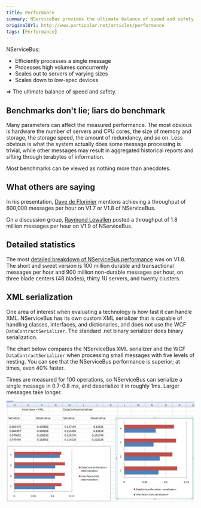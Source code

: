 ```yaml
---
title: Performance
summary: NServiceBus provides the ultimate balance of speed and safety.
originalUrl: http://www.particular.net/articles/performance
tags: [Performance]
---
```


NServiceBus:

-   Efficiently processes a single message
-   Processes high volumes concurrently
-   Scales out to servers of varying sizes
-   Scales down to low-spec devices

=\> The ultimate balance of speed and safety.

Benchmarks don't lie; liars do benchmark
----------------------------------------

Many parameters can affect the measured performance. The most obvious is hardware the number of servers and CPU cores, the size of memory and storage, the storage speed, the amount of redundancy, and so on. Less obvious is what the system actually does some message processing is trivial, while other messages may result in aggregated historical reports and sifting through terabytes of information.

Most benchmarks can be viewed as nothing more than anecdotes.

What others are saying
----------------------

In his presentation, [Dave de Florinier](http://gojko.net/2008/12/02/asynchronous-net-applications-with-nservicebus/) mentions achieving a throughput of 600,000 messages per hour on V1.7 or V1.8 of NServiceBus.

On a discussion group, [Raymond Lewallen](http://tech.groups.yahoo.com/group/nservicebus/message/1791) posted a throughput of 1.8 million messages per hour on V1.9 of NServiceBus.

Detailed statistics
-------------------

The most [detailed breakdown of NServiceBus performance](http://www.udidahan.com/2008/05/21/nservicebus-performance/) was on V1.8. The short and sweet version is 100 million durable and transactional messages per hour and 900 million non-durable messages per hour, on three blade centers (48 blades), thirty 1U servers, and twenty clusters.

XML serialization
-----------------

One area of interest when evaluating a technology is how fast it can handle XML. NServiceBus has its own custom XML serializer that is capable of handling classes, interfaces, and dictionaries, and does not use the WCF `DataContractSerializer`. The standard .net binary serializer does binary serialization.

The chart below compares the NServiceBus XML serializer and the WCF `DataContractSerializer` when processing small messages with five levels of nesting. You can see that the NServiceBus performance is superior; at times, even 40% faster.

Times are measured for 100 operations, so NServiceBus can serialize a single message in 0.7-0.8 ms, and deserialize it in roughly 1ms. Larger messages take longer.

![XML serialization performance comparison](XML_serialization_performance_comparison.jpg)



